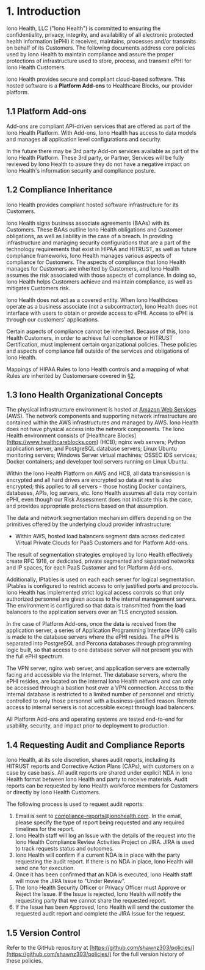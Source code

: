 # 1. Introduction

Iono Health, LLC ("Iono Health") is committed to ensuring the confidentiality, privacy, integrity, and availability of all electronic protected health information (ePHI) it receives, maintains, processes and/or transmits on behalf of its Customers. The following documents address core policies used by Iono Health to maintain compliance and assure the proper protections of infrastructure used to store, process, and transmit ePHI for Iono Health Customers.

Iono Health provides secure and compliant cloud-based software. This hosted software is a **Platform Add-ons** to Healthcare Blocks, our provider platform.

## 1.1 Platform Add-ons

Add-ons are compliant API-driven services that are offered as part of the Iono Health Platform. With Add-ons, Iono Health has access to data models and manages all application level configurations and security.

In the future there may be 3rd party Add-on services available as part of the Iono Health Platform. These 3rd party, or Partner, Services will be fully reviewed by Iono Health to assure they do not have a negative impact on Iono Health's information security and compliance posture.

## 1.2 Compliance Inheritance

Iono Health provides compliant hosted software infrastructure for its Customers.

Iono Health signs business associate agreements (BAAs) with its Customers. These BAAs outline Iono Health obligations and Customer obligations, as well as liability in the case of a breach. In providing infrastructure and managing security configurations that are a part of the technology requirements that exist in HIPAA and HITRUST, as well as future compliance frameworks, Iono Health manages various aspects of compliance for Customers. The aspects of compliance that Iono Health manages for Customers are inherited by Customers, and Iono Health assumes the risk associated with those aspects of compliance. In doing so, Iono Health helps Customers achieve and maintain compliance, as well as mitigates Customers risk.

Iono Health does not act as a covered entity. When Iono Healthdoes operate as a business associate (not a subcontractor), Iono Health does not interface with users to obtain or provide access to ePHI. Access to ePHI is through our customers' applications.

Certain aspects of compliance cannot be inherited. Because of this, Iono Health Customers, in order to achieve full compliance or HITRUST Certification, must implement certain organizational policies. These policies and aspects of compliance fall outside of the services and obligations of Iono Health.

Mappings of HIPAA Rules to Iono Health controls and a mapping of what Rules are inherited by Customersare covered in [§2](#2.-hipaa-inheritance).

## 1.3 Iono Health Organizational Concepts

The physical infrastructure environment is hosted at [Amazon Web Services](https://aws.amazon.com/) (AWS). The network components and supporting network infrastructure are contained within the AWS infrastructures and managed by AWS. Iono Health does not have physical access into the network components. The Iono Health environment consists of [Healthcare Blocks] (https://www.healthcareblocks.com) (HCB); nginx web servers;  Python application server, and PostgreSQL database servers; Linux Ubuntu monitoring servers; Windows Server virtual machines; OSSEC IDS services; Docker containers; and developer tool servers running on Linux Ubuntu.

Within the Iono Health Platform on AWS and HCB, all data transmission is encrypted and all hard drives are encrypted so data at rest is also encrypted; this applies to all servers - those hosting Docker containers, databases, APIs, log servers, etc. Iono Health assumes all data *may* contain ePHI, even though our Risk Assessment does not indicate this is the case, and provides appropriate protections based on that assumption.

The data and network segmentation mechanism differs depending on the primitives offered by the underlying cloud provider infrastructure:

* Within AWS, hosted load balancers segment data across dedicated Virtual Private Clouds for PaaS Customers and for Platform Add-ons.

The result of segmentation strategies employed by Iono Health effectively create RFC 1918, or dedicated, private segmented and separated networks and IP spaces, for each PaaS Customer and for Platform Add-ons.

Additionally, IPtables is used on each each server for logical segmentation. IPtables is configured to restrict access to only justified ports and protocols. Iono Health has implemented strict logical access controls so that only authorized personnel are given access to the internal management servers. The environment is configured so that data is transmitted from the load balancers to the application servers over an TLS encrypted session.

In the case of Platform Add-ons, once the data is received from the application server, a series of Application Programming Interface (API) calls is made to the database servers where the ePHI resides. The ePHI is separated into PostgreSQL and Percona databases through programming logic built, so that access to one database server will not present you with the full ePHI spectrum.

The VPN server, nginx web server, and application servers are externally facing and accessible via the Internet. The database servers, where the ePHI resides, are located on the internal Iono Health network and can only be accessed through a bastion host over a VPN connection. Access to the internal database is restricted to a limited number of personnel and strictly controlled to only those personnel with a business-justified reason. Remote access to internal servers is not accessible except through load balancers.

All Platform Add-ons and operating systems are tested end-to-end for usability, security, and impact prior to deployment to production.

## 1.4 Requesting Audit and Compliance Reports

Iono Health, at its sole discretion, shares audit reports, including its HITRUST reports and Corrective Action Plans (CAPs), with customers on a case by case basis. All audit reports are shared under explicit NDA in Iono Health format between Iono Health and party to receive materials. Audit reports can be requested by Iono Health workforce members for Customers or directly by Iono Health Customers.

The following process is used to request audit reports:

1. Email is sent to compliance-reports@ionohealth.com. In the email, please specify the type of report being requested and any required timelines for the report.
2. Iono Health staff will log an Issue with the details of the request into the Iono Health Compliance Review Activities Project on JIRA. JIRA is used to track requests status and outcomes.
3. Iono Health will confirm if a current NDA is in place with the party requesting the audit report. If there is no NDA in place, Iono Health will send one for execution.
4. Once it has been confirmed that an NDA is executed, Iono Health staff will move the JIRA Issue to "Under Review".
5. The Iono Health Security Officer or Privacy Officer must Approve or Reject the Issue. If the Issue is rejected, Iono Health will notify the requesting party that we cannot share the requested report.
4. If the Issue has been Approved, Iono Health will send the customer the requested audit report and complete the JIRA Issue for the request.

## 1.5 Version Control

Refer to the GitHub repository at [https://github.com/shawnz303/policies/](https://github.com/shawnz303/policies/) for the full version history of these policies.
